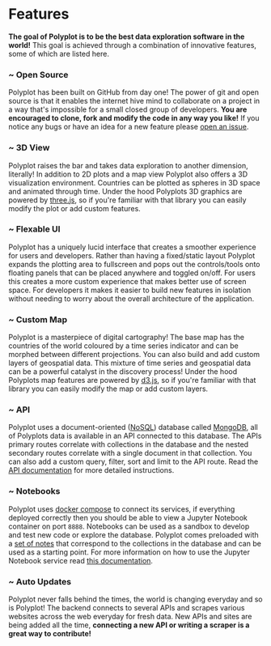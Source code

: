 # Features

**The goal of Polyplot is to be the best data exploration software in the world!** This goal is achieved through a combination of innovative features, some of which are listed here.

### ~ Open Source

Polyplot has been built on GitHub from day one! The power of git and open source is that it enables the internet hive mind to collaborate on a project in a way that's impossible for a small closed group of developers. **You are encouraged to clone, fork and modify the code in any way you like!** If you notice any bugs or have an idea for a new feature please [open an issue](https://github.com/jgphilpott/polyplot/issues).

### ~ 3D View

Polyplot raises the bar and takes data exploration to another dimension, literally! In addition to 2D plots and a map view Polyplot also offers a 3D visualization environment. Countries can be plotted as spheres in 3D space and animated through time. Under the hood Polyplots 3D graphics are powered by [three.js](https://github.com/mrdoob/three.js), so if you're familiar with that library you can easily modify the plot or add custom features.

### ~ Flexable UI

Polyplot has a uniquely lucid interface that creates a smoother experience for users and developers. Rather than having a fixed/static layout Polyplot expands the plotting area to fullscreen and pops out the controls/tools onto floating panels that can be placed anywhere and toggled on/off. For users this creates a more custom experience that makes better use of screen space. For developers it makes it easier to build new features in isolation without needing to worry about the overall architecture of the application.

### ~ Custom Map

Polyplot is a masterpiece of digital cartography! The base map has the countries of the world coloured by a time series indicator and can be morphed between different projections. You can also build and add custom layers of geospatial data. This mixture of time series and geospatial data can be a powerful catalyst in the discovery process! Under the hood Polyplots map features are powered by [d3.js](https://github.com/d3/d3), so if you're familiar with that library you can easily modify the map or add custom layers.

### ~ API

Polyplot uses a document-oriented ([NoSQL](https://en.wikipedia.org/wiki/NoSQL)) database called [MongoDB](https://www.mongodb.com), all of Polyplots data is available in an API connected to this database. The APIs primary routes correlate with collections in the database and the nested secondary routes correlate with a single document in that collection. You can also add a custom query, filter, sort and limit to the API route. Read the [API documentation](https://github.com/jgphilpott/polyplot/blob/master/docs/api/README.md) for more detailed instructions.

### ~ Notebooks

Polyplot uses [docker compose](https://docs.docker.com/compose) to connect its services, if everything deployed correctly then you should be able to view a Jupyter Notebook container on port `8888`. Notebooks can be used as a sandbox to develop and test new code or explore the database. Polyplot comes preloaded with a [set of notes](https://github.com/jgphilpott/polyplot/tree/master/notes/collections) that correspond to the collections in the database and can be used as a starting point. For more information on how to use the Jupyter Notebook service read [this documentation](https://github.com/jgphilpott/polyplot/blob/master/docs/notes/README.md).

### ~ Auto Updates

Polyplot never falls behind the times, the world is changing everyday and so is Polyplot! The backend connects to several APIs and scrapes various websites across the web everyday for fresh data. New APIs and sites are being added all the time, **connecting a new API or writing a scraper is a great way to contribute!**
